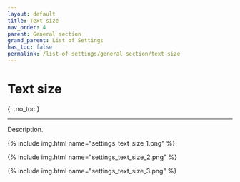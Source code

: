 ```yaml
---
layout: default
title: Text size
nav_order: 4
parent: General section
grand_parent: List of Settings
has_toc: false
permalink: /list-of-settings/general-section/text-size
---
```


# Text size
{: .no_toc }

---

Description.

{% include img.html name="settings_text_size_1.png" %}

{% include img.html name="settings_text_size_2.png" %}

{% include img.html name="settings_text_size_3.png" %}
